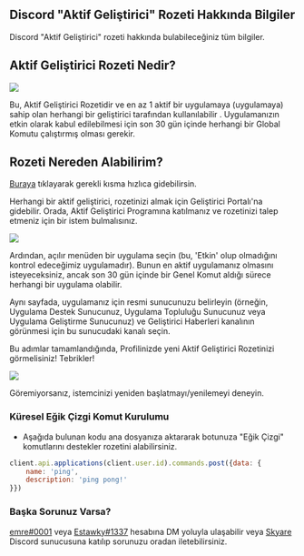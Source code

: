## Discord "Aktif Geliştirici" Rozeti Hakkında Bilgiler
Discord "Aktif Geliştirici" rozeti hakkında bulabileceğiniz tüm bilgiler.

## Aktif Geliştirici Rozeti Nedir?

<img src="https://cdn.discordapp.com/attachments/903320769906495499/1040593318280704101/image.png">

Bu, Aktif Geliştirici Rozetidir ve en az 1 aktif bir uygulamaya (uygulamaya) sahip olan herhangi bir geliştirici tarafından kullanılabilir . Uygulamanızın etkin olarak kabul edilebilmesi için son 30 gün içinde herhangi bir Global Komutu çalıştırmış olması gerekir.

## Rozeti Nereden Alabilirim?

[Buraya](https://discord.com/developers/active-developer) tıklayarak gerekli kısma hızlıca gidebilirsin.

Herhangi bir aktif geliştirici, rozetinizi almak için Geliştirici Portalı'na gidebilir. Orada, Aktif Geliştirici Programına katılmanız ve rozetinizi talep etmeniz için bir istem bulmalısınız.

<img src="https://support-dev.discord.com/hc/article_attachments/10113095319447">

Ardından, açılır menüden bir uygulama seçin (bu, 'Etkin' olup olmadığını kontrol edeceğimiz uygulamadır). Bunun en aktif uygulamanız olmasını isteyeceksiniz, ancak son 30 gün içinde bir Genel Komut aldığı sürece herhangi bir uygulama olabilir.

Aynı sayfada, uygulamanız için resmi sunucunuzu belirleyin (örneğin, Uygulama Destek Sunucunuz, Uygulama Topluluğu Sunucunuz veya Uygulama Geliştirme Sunucunuz) ve Geliştirici Haberleri kanalının görünmesi için bu sunucudaki kanalı seçin.

Bu adımlar tamamlandığında, Profilinizde yeni Aktif Geliştirici Rozetinizi görmelisiniz! Tebrikler!

<img src="https://support-dev.discord.com/hc/article_attachments/10113142990487">

Göremiyorsanız, istemcinizi yeniden başlatmayı/yenilemeyi deneyin.

### Küresel Eğik Çizgi Komut Kurulumu
- Aşağıda bulunan kodu ana dosyanıza aktararak botunuza "Eğik Çizgi" komutlarını destekler rozetini alabilirsiniz.
```js
client.api.applications(client.user.id).commands.post({data: {
    name: 'ping',
    description: 'ping pong!'
}})
```

### Başka Sorunuz Varsa?
[emre#0001](https://discord.com/users/538846533123309584) veya [Estawky#1337](https://discord.com/users/452835228650831902) hesabına DM yoluyla ulaşabilir veya [Skyare](https://discord.gg/javascript) Discord sunucusuna katılıp sorunuzu oradan iletebilirsiniz.
